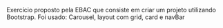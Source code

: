 Exercício proposto pela EBAC que consiste  em criar um projeto utilizando Bootstrap.
Foi usado: Carousel, layout com grid, card e navBar
